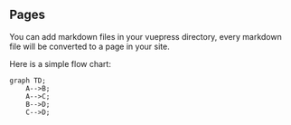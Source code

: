 ## Pages

You can add markdown files in your vuepress directory, every markdown file will be converted to a page in your site.


Here is a simple flow chart:

```mermaid
graph TD;
    A-->B;
    A-->C;
    B-->D;
    C-->D;
```